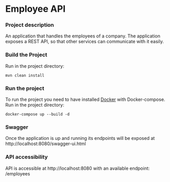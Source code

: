 # Employee API

### Project description

An application that handles the employees of a company. The application exposes a REST API, so that other services can communicate with it easily.

### Build the Project

Run in the project directory:
```
mvn clean install
```

### Run the project

To run the project you need to have installed [Docker](http://docker.com) with Docker-compose. Run in the project directory:
```
docker-compose up --build -d
```

### Swagger

Once the application is up and running its endpoints will be exposed at http://localhost:8080/swagger-ui.html

### API accessibility

API is accessible at http://localhost:8080 with an available endpoint: /employees